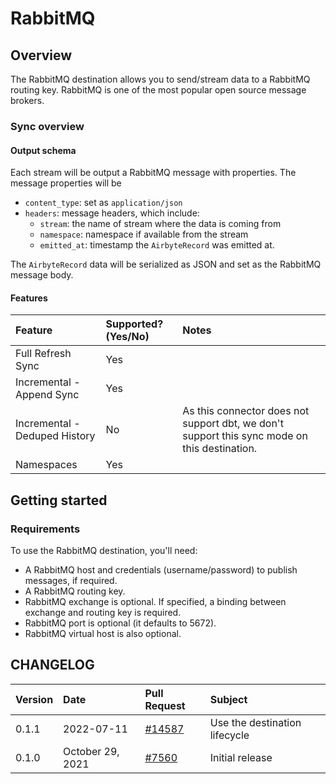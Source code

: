 # RabbitMQ

## Overview

The RabbitMQ destination allows you to send/stream data to a RabbitMQ routing key. RabbitMQ is one of the most popular open source message brokers.

### Sync overview

#### Output schema

Each stream will be output a RabbitMQ message with properties. The message properties will be

* `content_type`: set as `application/json`
* `headers`: message headers, which include:
  * `stream`: the name of stream where the data is coming from
  * `namespace`: namespace if available from the stream
  * `emitted_at`: timestamp the `AirbyteRecord` was emitted at.

The `AirbyteRecord` data will be serialized as JSON and set as the RabbitMQ message body.

#### Features

| Feature | Supported?\(Yes/No\) | Notes |
| :--- | :--- | :--- |
| Full Refresh Sync | Yes |  |
| Incremental - Append Sync | Yes |  |
| Incremental - Deduped History | No | As this connector does not support dbt, we don't support this sync mode on this destination. |
| Namespaces | Yes |  |

## Getting started

### Requirements

To use the RabbitMQ destination, you'll need:

* A RabbitMQ host and credentials (username/password) to publish messages, if required.
* A RabbitMQ routing key.
* RabbitMQ exchange is optional. If specified, a binding between exchange and routing key is required.
* RabbitMQ port is optional (it defaults to 5672).
* RabbitMQ virtual host is also optional.

## CHANGELOG

| Version | Date | Pull Request | Subject |
| :--- | :--- | :--- | :--- |
| 0.1.1 | 2022-07-11 | [\#14587](https://github.com/airbytehq/airbyte/pull/14587) | Use the destination lifecycle |
| 0.1.0 | October 29, 2021 | [\#7560](https://github.com/airbytehq/airbyte/pull/7560) | Initial release |

